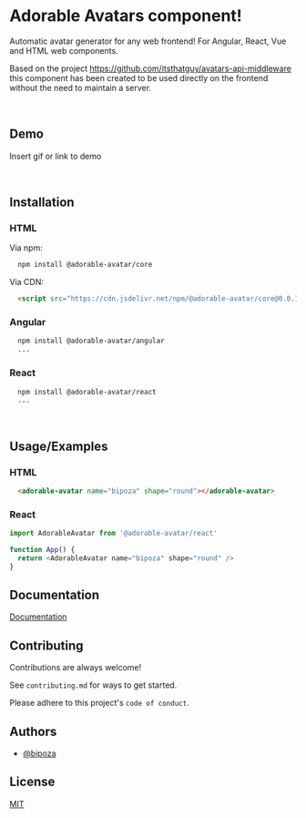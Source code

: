 
# Adorable Avatars component!

Automatic avatar generator for any web frontend! For Angular, React, Vue and HTML web components.


Based on the project https://github.com/itsthatguy/avatars-api-middleware this component has been created to be used directly on the frontend without the need to maintain a server.

<br>

## Demo

Insert gif or link to demo

<br>

## Installation

### HTML

Via npm:
```bash
  npm install @adorable-avatar/core
```

Via CDN:
```html
  <script src="https://cdn.jsdelivr.net/npm/@adorable-avatar/core@0.0.1/dist/adorable-avatar/adorable-avatar.esm.js"></script>
```


### Angular

```bash
  npm install @adorable-avatar/angular
  ...
```

### React

```bash
  npm install @adorable-avatar/react
  ...
```

<br>

## Usage/Examples

### HTML
```html
  <adorable-avatar name="bipoza" shape="round"></adorable-avatar>
```


### React
```javascript
import AdorableAvatar from '@adorable-avatar/react'

function App() {
  return <AdorableAvatar name="bipoza" shape="round" />
}
```

  
## Documentation

[Documentation](https://linktodocumentation)

  
## Contributing

Contributions are always welcome!

See `contributing.md` for ways to get started.

Please adhere to this project's `code of conduct`.

  
## Authors

- [@bipoza](https://www.github.com/bipoza)

  
## License

[MIT](https://choosealicense.com/licenses/mit/)

  
